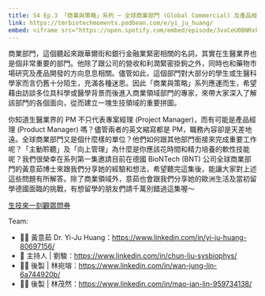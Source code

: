 ```yaml
---
title: S4 Ep.3 「商業與策略」系列 ─ 全球商業部門 (Global Commercial) 及產品經理 ft. 黃意茹博士 Dr. Yi-Ju Huang
link: https://tmrbiotechmoments.podbean.com/e/yi_ju_huang/
embed: <iframe src="https://open.spotify.com/embed/episode/3vxCeU0BNRxkcqU4ma9PK4" width="100%" height="232" frameborder="0" allowtransparency="true" allow="encrypted-media"></iframe>
---
```


商業部門，這個聽起來跟華爾街和銀行金融業緊密相關的名詞，其實在生醫業界也是個非常重要的部門。他除了跟公司的營收和利潤緊密掛鉤之外，同時也和藥物市場研究及產品開發的方向息息相關。儘管如此，這個部門對大部分的學生或生醫科學家而言仍舊十分陌生，充滿各種迷思。因此「商業與策略」系列應運而生，希望藉由訪談多位具科學或醫學背景而後進入商業領域部門的專家，來帶大家深入了解該部門的各個面向，從而建立一塊生技領域的重要拼圖。

你知道生醫業界的 PM 不只代表專案經理 (Project Manager)，而有可能是產品經理 (Product Manager) 嗎？儘管兩者的英文縮寫都是 PM，職務內容卻是天差地遠。全球商業部門又是個什麼樣的單位？他們如何跟其他部門銜接來完成重要工作呢？「主動聆聽」及「向上管理」為什麼是你應該花時間和精力培養的軟性技能呢？我們很榮幸在系列第一集邀請目前在德國 BioNTech (BNT) 公司全球商業部門的黃意茹博士來跟我們分享她的經驗和想法，希望聽完這集後，能讓大家對上述這些問題有所解答。除了商業領域外，意茹也會跟我們分享她的歐洲生活及當初留學德國面臨的挑戰，有想留學的朋友們請千萬別錯過這集喔～

[生技來一刻觀眾問券](https://forms.gle/1fNKfAGTCF2vyh8Y8)

Team:

- 🧑‍🔬 黃意茹 Dr. Yi-Ju Huang：<https://www.linkedin.com/in/yi-ju-huang-80697156/>
- 🎤 主持人 | 劉駿：<https://www.linkedin.com/in/chun-liu-sysbiophys/>
- 👩‍💻 後製 | 林宛瑢：<https://www.linkedin.com/in/wan-jung-lin-6a744920b/>
- 🧑‍💻 後製 | 林茂然：<https://www.linkedin.com/in/mao-jan-lin-959734138/>
